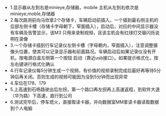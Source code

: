 - 1.显示器从左到右是minieye,存储器，mobile   主机从左到右依次是minieye,moble,存储器
- 2.每次路测前向马欣拿2个存储卡，车辆启动前插入。一个插到最右侧主机的后部左侧卡槽（存储卡字母朝下，窄面插入），启动后，对应的中间显示器没有车辆及告警显示，该M3
只用来录制视频，且该主机会有红绿灯交替闪烁说明在录像  
- 3.一个存储卡插到行车记录仪左侧卡槽（字母朝内，窄面插入），注意调整摄像头位置，使其可以记录显示器和前面路况。车辆启动后如果记录仪没有开机，按电源白盒左侧第一个按钮
启动（靠近usb接口）。如果提示格式化，按左右键进行格式化确认  
- 4.行车记录仪每5分钟生成一个视频，有价值的视频录制完成后最好再等待5分钟后再关闭。否则生成的视频可能因为没到5分钟而出现异常
- 4.车位在178、179  
- 5.上高速到石杨路驶出后左拐，第一个路口再左拐再上高速返程，到软件大道（华为路）下高速，直行到公司  
- 6.测试完毕后，停车熄火，直接取读卡器，并向数据室MM拿读卡器读取数据到个人电脑

